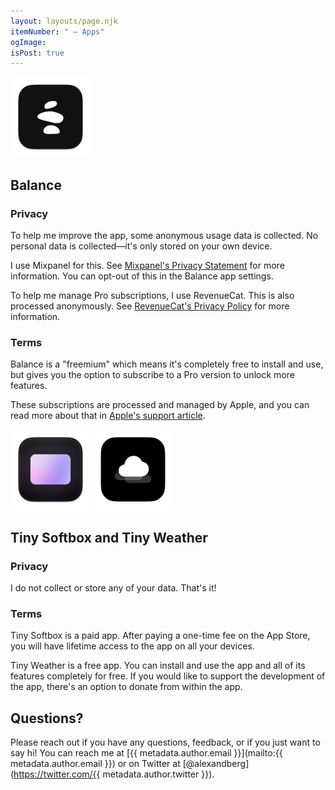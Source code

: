 ```yaml
---
layout: layouts/page.njk
itemNumber: " — Apps"
ogImage:
isPost: true
---
```


<a href="/{{ pages.apps.path }}balance" id="balance"><img src="/img/apps/balance/icon.png" alt="Balance app icon" width=128 height=128 /></a>

<div class="spacer-m hug-above"></div>

<h2 class="hug-above">Balance</h2>

### Privacy

To help me improve the app, some anonymous usage data is collected. No personal data is collected—it's only stored on your own device.

I use Mixpanel for this. See [Mixpanel's Privacy Statement](https://mixpanel.com/legal/privacy-policy/) for more information. You can opt-out of this in the Balance app settings.

To help me manage Pro subscriptions, I use RevenueCat. This is also processed anonymously. See [RevenueCat's Privacy Policy](https://www.revenuecat.com/privacy/) for more information.

### Terms

Balance is a "freemium" which means it's completely free to install and use, but gives you the option to subscribe to a Pro version to unlock more features.

These subscriptions are processed and managed by Apple, and you can read more about that in [Apple's support article](https://support.apple.com/en-us/HT202023).

<div class="spacer-xl"></div>

<a href="/{{ pages.apps.path }}tiny-softbox" id="tiny-softbox"><img src="/img/apps/tiny-softbox/icon.png" alt="Tiny Softbox app icon" width=128 height=128 /></a>
<a href="/{{ pages.apps.path }}tiny-weather" id="tiny-weather"><img src="/img/apps/tiny-weather/icon.png" alt="Tiny Weather app icon" width=128 height=128 /></a>

<div class="spacer-m hug-above"></div>

<h2 class="hug-above">Tiny Softbox and Tiny Weather</h2>

### Privacy

I do not collect or store any of your data. That's it!

### Terms

Tiny Softbox is a paid app. After paying a one-time fee on the App Store, you will have lifetime access to the app on all your devices.

Tiny Weather is a free app. You can install and use the app and all of its features completely for free. If you would like to support the development of the app, there's an option to donate from within the app.

## Questions?

Please reach out if you have any questions, feedback, or if you just want to say hi! You can reach me at [{{ metadata.author.email }}](mailto:{{ metadata.author.email }}) or on Twitter at [@alexandberg](https://twitter.com/{{ metadata.author.twitter }}).
